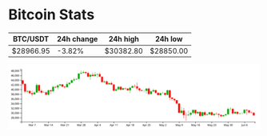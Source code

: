 # Bitcoin Stats

BTC/USDT|24h change|24h high|24h low|
|---|---|---|---|
|$28966.95|-3.82%|$30382.80|$28850.00|

<img src="./chart.svg">
